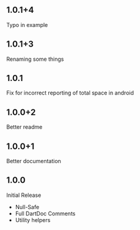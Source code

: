 ## 1.0.1+4
Typo in example

## 1.0.1+3
Renaming some things

## 1.0.1
Fix for incorrect reporting of total space in android

## 1.0.0+2
Better readme

## 1.0.0+1
Better documentation

## 1.0.0
Initial Release

- Null-Safe
- Full DartDoc Comments
- Utility helpers